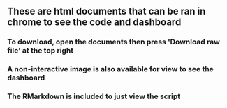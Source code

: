## These are html documents that can be ran in chrome to see the code and dashboard

### To download, open the documents then press 'Download raw file' at the top right

### A non-interactive image is also available for view to see the dashboard

### The RMarkdown is included to just view the script
